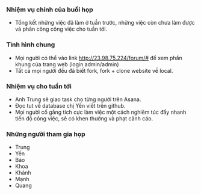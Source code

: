 ### Nhiệm vụ chính của buổi họp
* Tổng kết những việc đã làm ở tuần trước, những việc còn chưa làm được và phân công công việc cho tuần tới.

### Tình hình chung
* Mọi người có thể vào link http://23.98.75.224/forum/# để xem phần khung của trang web (login admin/admin)
* Tất cả mọi người đều đã biết fork, fork + clone website về local.
 
### Nhiệm vụ cho tuần tới
* Anh Trung sẽ giao task cho từng người trên Asana.
* Đọc tut về database chị Yến viết trên github.
* Mọi người cố gắng tích cực làm việc một cách nghiêm túc đẩy nhanh tiến độ công việc, sẽ có khen thưởng và phạt cảnh cáo.

### Những người tham gia họp
* Trung
* Yến
* Bảo
* Khoa
* Khánh
* Mạnh
* Quang

